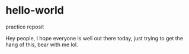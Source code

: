 # hello-world
practice reposit

Hey people, I hope everyone is well out there today, just trying to get the hang
of this, bear with me lol.

